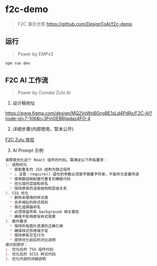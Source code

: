 # f2c-demo
> F2C 演示仓库 https://github.com/DesignToAI/f2c-demo

## 运行
> Power by EMPv3
```bash
npm run dev
```


## F2C AI 工作流
>Power by Comate Zulu AI

1. 设计稿地址

https://www.figma.com/design/MQ2VoWnBGngBE1sLd4PdRx/F2C-AI?node-id=7-106&t=3FmOEBRljadaz4FO-4

2. 详细步骤(内部使用，暂未公开)

[F2C Zulu 体验](https://ku.baidu-int.com/knowledge/HFVrC7hq1Q/M-wK0zh99p/mTQY0VEf8w/QQPTUHz_DkhmDA)

3. AI Prompt 示例

```md
请帮我优化这个 React 组件的代码，需满足以下所有要求：
1. 结构优化
  * 提取重复的 JSX 结构为独立组件
  * ⚠️ 注意：require() 语句的参数必须是字面量字符串，不能作为变量传递
  * 使用数组映射替代重复的模板代码
  * 优化组件层级和命名
  * 保持原有的渲染结构和层级关系
2. CSS 优化
  * 删除未使用的样式类
  * 合并相似的样式规则
  * 简化选择器命名
  * 必须保留所有 background 相关属性
  * 确保不影响原有样式效果
3. 额外要求
  * 保持所有图片资源的正确引用
  * 确保样式作用域不变
  * 保持原有交互行为
  * 提供优化前后的对比说明
请分别提供：
1. 优化后的 TSX 组件代码
2. 优化后的 SCSS 样式代码
3. 优化内容的详细说明
```